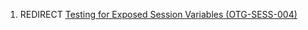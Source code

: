 1.  REDIRECT [Testing for Exposed Session Variables
    (OTG-SESS-004)](Testing_for_Exposed_Session_Variables_\(OTG-SESS-004\) "wikilink")